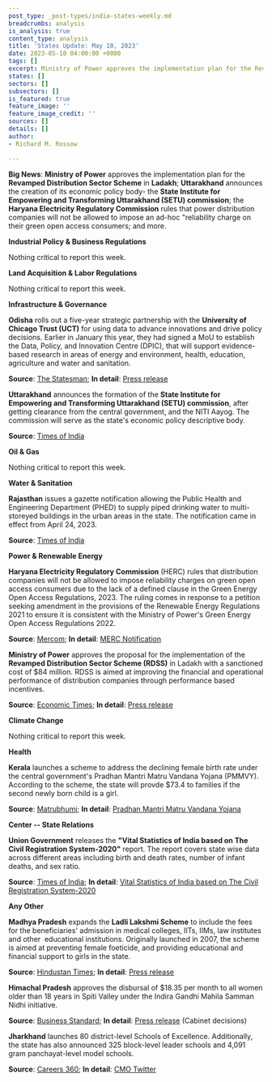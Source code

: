 ```yaml
---
post_type: _post-types/india-states-weekly.md
breadcrumbs: analysis
is_analysis: true
content_type: analysis
title: 'States Update: May 10, 2023'
date: 2023-05-10 04:00:00 +0000
tags: []
excerpt: Ministry of Power approves the implementation plan for the Revamped Distribution Sector Scheme in Ladakh; Uttarakhand announces the creation of its economic policy body- the State Institute for Empowering and Transforming Uttarakhand (SETU) commission; the Haryana Electricity Regulatory Commission rules that power distribution companies will not be allowed to impose an ad-hoc “reliability charge on their green open access consumers; and more.
states: []
sectors: []
subsectors: []
is_featured: true
feature_image: ''
feature_image_credit: ''
sources: []
details: []
author:
- Richard M. Rossow

---
```

**Big News**: **Ministry of Power** approves the implementation plan for the **Revamped Distribution Sector Scheme** in **Ladakh**; **Uttarakhand** announces the creation of its economic policy body- the **State Institute for Empowering and Transforming Uttarakhand (SETU) commission**; the **Haryana Electricity Regulatory Commission** rules that power distribution companies will not be allowed to impose an ad-hoc "reliability charge on their green open access consumers; and more.

**Industrial Policy & Business Regulations**  

Nothing critical to report this week.  

**Land Acquisition & Labor Regulations**  

Nothing critical to report this week.  

**Infrastructure & Governance**  

**Odisha** rolls out a five-year strategic partnership with the **University of Chicago Trust (UCT)** for using data to advance innovations and drive policy decisions. Earlier in January this year, they had signed a MoU to establish the Data, Policy, and Innovation Centre (DPIC), that will support evidence-based research in areas of energy and environment, health, education, agriculture and water and sanitation.

**Source**: [The Statesman](https://www.thestatesman.com/india/odisha-partners-with-university-of-chicago-trust-to-leverage-data-for-policy-decision-1503178077.html); **In detail**: [Press release](https://epic.uchicago.in/odisha-govt-rolls-out-partnership-with-university-of-chicago-trust-to-leverage-data-for-innovation-and-policy-decisions/)

**Uttarakhand** announces the formation of the **State Institute for Empowering and Transforming Uttarakhand (SETU) commission**, after getting clearance from the central government, and the NITI Aayog. The commission will serve as the state's economic policy descriptive body.

**Source**: [Times of India](https://timesofindia.indiatimes.com/city/dehradun/uttarakhand-to-form-own-policy-think-tank-cabinet-gives-nod/articleshow/99972163.cms)

**Oil & Gas**  

Nothing critical to report this week.  

**Water & Sanitation**  

**Rajasthan** issues a gazette notification allowing the Public Health and Engineering Department (PHED) to supply piped drinking water to multi-storeyed buildings in the urban areas in the state. The notification came in effect from April 24, 2023.

**Source**: [Times of India](https://timesofindia.indiatimes.com/city/jaipur/rajasthan-government-issues-gazette-notification-for-water-connections-at-high-rise-buildings/articleshow/100019289.cms)

**Power & Renewable Energy**  

**Haryana Electricity Regulatory Commission** (HERC) rules that distribution companies will not be allowed to impose reliability charges on green open access consumers due to the lack of a defined clause in the Green Energy Open Access Regulations, 2023. The ruling comes in response to a petition seeking amendment in the provisions of the Renewable Energy Regulations 2021 to ensure it is consistent with the Ministry of Power's Green Energy Open Access Regulations 2022.

**Source**: [Mercom](https://www.mercomindia.com/haryana-regulator-sets-aside-discoms-levy-green-open-access); **In detail**: [MERC Notification](https://herc.gov.in/WriteReadData/Orders/O20230424.pdf)

**Ministry of Power** approves the proposal for the implementation of the **Revamped Distribution Sector Scheme (RDSS)** in Ladakh with a sanctioned cost of $84 million. RDSS is aimed at improving the financial and operational performance of distribution companies through performance based incentives. 

**Source**: [Economic Times](https://energy.economictimes.indiatimes.com/news/power/government-approves-rs-687-cr-for-upgradation-of-power-distribution-infrastructure-in-ladakh/99958401); **In detail**: [Press release](https://ladakh.nic.in/ministry-of-power-approves-revamped-distribution-sector-scheme-rdss-for-ladakh-with-a-sanctioned-cost-of-rs-687-05-crores/)

**Climate Change**

Nothing critical to report this week.  

**Health**   

**Kerala** launches a scheme to address the declining female birth rate under the central government's Pradhan Mantri Matru Vandana Yojana (PMMVY). According to the scheme, the state will provde $73.4 to families if the second newly born child is a girl.

**Source**: [Matrubhumi](https://english.mathrubhumi.com/news/kerala/rs-6000-for-second-girl-child-birth-kerala-to-implement-pmmvy-in-view-of-declining-sex-ratio-1.8529472); **In detail**: [Pradhan Mantri Matru Vandana Yojana](https://www.facebook.com/hashtag/pradhanmantrimatruvandanayojana)

**Center -- State Relations**  

**Union Government** releases the **"Vital Statistics of India based on The Civil Registration System-2020"** report. The report covers state wise data across different areas including birth and death rates, number of infant deaths, and sex ratio.

**Source**: [Times of India](https://timesofindia.indiatimes.com/city/ahmedabad/gujarat-second-from-bottom-in-infant-mortality/articleshow/100059924.cms); **In detail**: [Vital Statistics of India based on The Civil Registration System-2020](https://crsorgi.gov.in/web/uploads/download/CRS_report_2020.pdf)

**Any Other**

**Madhya Pradesh** expands the **Ladli Lakshmi Scheme** to include the fees for the beneficiaries' admission in medical colleges, IITs, IIMs, law institutes and other  educational institutions. Originally launched in 2007, the scheme is aimed at preventing female foeticide, and providing educational and financial support to girls in the state.

**Source**: [Hindustan Times](https://www.hindustantimes.com/cities/bhopal-news/madhya-pradesh-cm-announces-state-will-pay-fees-for-ladli-laxmi-beneficiaries-in-prestigious-institutions-101683039073780.html); **In detail**: [Press release](https://www.mpinfo.org/Home/TodaysNews#State-government-will-pay-the-fees-of-Ladli-Lakshmis-on-their-admission-in-prestigious-educational-institutions:-CM-Shri-Chouhan-20230502N204)

**Himachal Pradesh** approves the disbursal of $18.35 per month to all women older than 18 years in Spiti Valley under the Indira Gandhi Mahila Samman Nidhi initiative.

**Source**: [Business Standard](https://www.business-standard.com/india-news/himachal-cabinet-approves-monthly-incentive-of-rs-1-500-for-women-of-spiti-123050301001_1.html); **In detail**: [Press release](http://himachalpr.gov.in/OnePressRelease.aspx?Language=1&ID=27158) (Cabinet decisions)

**Jharkhand** launches 80 district-level Schools of Excellence. Additionally, the state has also announced 325 block-level leader schools and 4,091 gram panchayat-level model schools.

**Source**: [Careers 360](https://news.careers360.com/jharkhand-cm-hemant-soren-launches-80-district-level-schools-of-excellence); **In detail**: [CMO Twitter](https://twitter.com/JharkhandCMO/status/1653358811233800195)